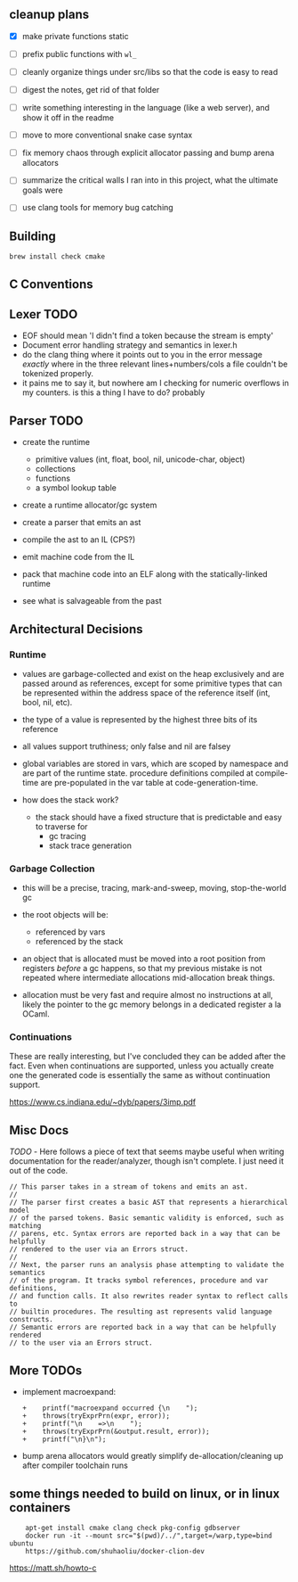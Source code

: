 ## cleanup plans
 - [X] make private functions static
 - [ ] prefix public functions with `wl_`
 - [ ] cleanly organize things under src/libs so that the code is easy to read
 - [ ] digest the notes, get rid of that folder
 - [ ] write something interesting in the language (like a web server), and show it off in the readme
 - [ ] move to more conventional snake case syntax
 - [ ] fix memory chaos through explicit allocator passing and bump arena allocators
 - [ ] summarize the critical walls I ran into in this project, what the ultimate goals were
 - [ ] use clang tools for memory bug catching




## Building

```
brew install check cmake
```

## C Conventions

## Lexer TODO
* EOF should mean 'I didn't find a token because the stream is empty'
* Document error handling strategy and semantics in lexer.h
* do the clang thing where it points out to you in the error message *exactly* 
  where in the three relevant lines+numbers/cols a file couldn't be tokenized 
  properly.
* it pains me to say it, but nowhere am I checking for numeric overflows in 
  my counters. is this a thing I have to do? probably

## Parser TODO
* create the runtime 
  - primitive values (int, float, bool, nil, unicode-char, object)
  - collections
  - functions
  - a symbol lookup table
* create a runtime allocator/gc system
* create a parser that emits an ast 
* compile the ast to an IL (CPS?)
* emit machine code from the IL
* pack that machine code into an ELF along with the statically-linked runtime


* see what is salvageable from the past


## Architectural Decisions

### Runtime
- values are garbage-collected and exist on the heap exclusively and are passed 
  around as references, except for some primitive types that can be represented 
  within the address space of the reference itself (int, bool, nil, etc).
  
- the type of a value is represented by the highest three bits of its reference

- all values support truthiness; only false and nil are falsey

- global variables are stored in vars, which are scoped by namespace and are part 
  of the runtime state. procedure definitions compiled at compile-time are 
  pre-populated in the var table at code-generation-time.
  
- how does the stack work?
  - the stack should have a fixed structure that is predictable and easy to traverse for
    - gc tracing
    - stack trace generation

### Garbage Collection

- this will be a precise, tracing, mark-and-sweep, moving, stop-the-world gc

- the root objects will be:
    - referenced by vars
    - referenced by the stack
    
- an object that is allocated must be moved into a root position from registers
  _before_ a gc happens, so that my previous mistake is not repeated where 
  intermediate allocations mid-allocation break things.
  
- allocation must be very fast and require almost no instructions at all, likely
  the pointer to the gc memory belongs in a dedicated register a la OCaml.
  
### Continuations
These are really interesting, but I've concluded they can be added after the fact.
Even when continuations are supported, unless you actually create one the generated
code is essentially the same as without continuation support.

https://www.cs.indiana.edu/~dyb/papers/3imp.pdf

## Misc Docs

*TODO* - Here follows a piece of text that seems maybe useful when writing 
documentation for the reader/analyzer, though isn't complete. I just need it 
out of the code.

```
// This parser takes in a stream of tokens and emits an ast.
//
// The parser first creates a basic AST that represents a hierarchical model
// of the parsed tokens. Basic semantic validity is enforced, such as matching
// parens, etc. Syntax errors are reported back in a way that can be helpfully
// rendered to the user via an Errors struct.
//
// Next, the parser runs an analysis phase attempting to validate the semantics
// of the program. It tracks symbol references, procedure and var definitions,
// and function calls. It also rewrites reader syntax to reflect calls to
// builtin procedures. The resulting ast represents valid language constructs.
// Semantic errors are reported back in a way that can be helpfully rendered
// to the user via an Errors struct.
```


## More TODOs
- implement macroexpand:
    ```
    +    printf("macroexpand occurred {\n    ");
    +    throws(tryExprPrn(expr, error));
    +    printf("\n    =>\n    ");
    +    throws(tryExprPrn(&output.result, error));
    +    printf("\n}\n");
    ```

- bump arena allocators would greatly simplify de-allocation/cleaning up after compiler toolchain runs

## some things needed to build on linux, or in linux containers
        apt-get install cmake clang check pkg-config gdbserver
        docker run -it --mount src="$(pwd)/../",target=/warp,type=bind ubuntu
        https://github.com/shuhaoliu/docker-clion-dev



https://matt.sh/howto-c
